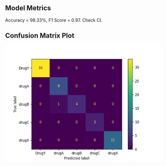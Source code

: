 ## Model Metrics

Accuracy = 98.33%, F1 Score = 0.97.
Check CI.
## Confusion Matrix Plot
![Confusion Matrix](./Results/model_results.png)

